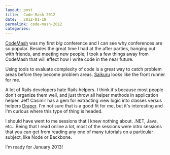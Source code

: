 ```yaml
---
layout: post
title:  Code Mash 2012
date:   2012-01-18
permalink: code-mash-2012
categories:
---
```


[CodeMash](http://codemash.org/) was my first _big_ conference and I can see why conferences are so popular. Besides the great time I had at the after parties, hanging out with friends, and meeting new people; I took a few things away from CodeMash that will effect how I write code in the near future.

Using tools to evaluate complexity of code is a great way to catch problem areas before they become problem areas. [Saikuru](http://saikuro.rubyforge.org/) looks like the front runner for me.

A lot of Rails developers hate Rails helpers. I think it's because most people don't organize them well, and just throw all helper methods in application helper. Jeff Casimir has a gem for extracting view logic into classes versus helpers [Draper](https://github.com/jcasimir/draper). I'm not sure that is a good fit for me, but it's interesting and I'm curious where this type of thing is headed.

I should have went to me sessions that I knew nothing about. .NET, Java, etc.. Being that I read online a lot, most of the sessions were intro sessions that you can get from reading any one of many tutorials on a particular subject, like Node or Backbone.

I'm ready for January 2013!
